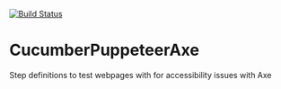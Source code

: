 [![Build Status](https://travis-ci.org/Enrise/CucumberPuppeteerAxe.svg?branch=master)](https://travis-ci.org/Enrise/CucumberPuppeteerAxe)

# CucumberPuppeteerAxe
Step definitions to test webpages with for accessibility issues with Axe
